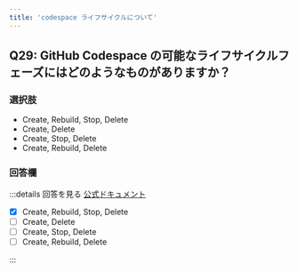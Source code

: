 ```yaml
---
title: 'codespace ライフサイクルについて'
---
```


## Q29: GitHub Codespace の可能なライフサイクルフェーズにはどのようなものがありますか？

### 選択肢

- Create, Rebuild, Stop, Delete
- Create, Delete
- Create, Stop, Delete
- Create, Rebuild, Delete

### 回答欄

:::details 回答を見る
[公式ドキュメント](https://docs.github.com/ja/codespaces/getting-started/understanding-the-codespace-lifecycle)

- [x] Create, Rebuild, Stop, Delete
- [ ] Create, Delete
- [ ] Create, Stop, Delete
- [ ] Create, Rebuild, Delete

:::
